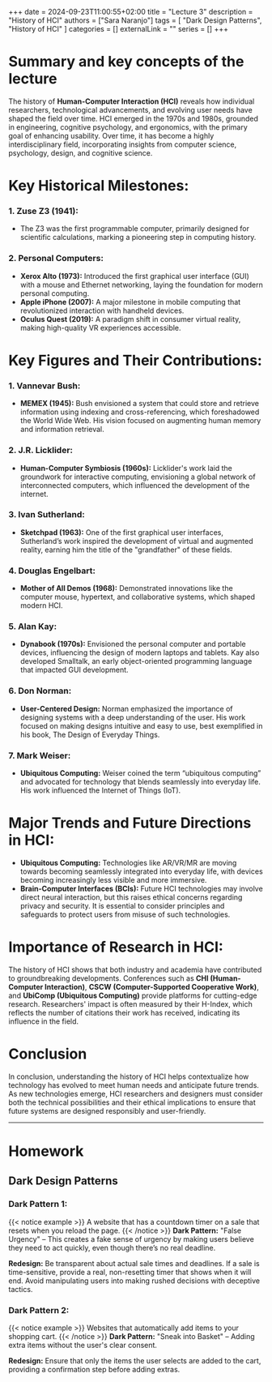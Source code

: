 +++ 
date = 2024-09-23T11:00:55+02:00
title = "Lecture 3"
description = "History of HCI"
authors = ["Sara Naranjo"]
tags = [
    "Dark Design Patterns",
    "History of HCI"
    ]
categories = []
externalLink = ""
series = []
+++

# Summary and key concepts of the lecture 

The history of **Human-Computer Interaction (HCI)** reveals how individual researchers, technological advancements, and evolving user needs have shaped the field over time. HCI emerged in the 1970s and 1980s, grounded in engineering, cognitive psychology, and ergonomics, with the primary goal of enhancing usability. Over time, it has become a highly interdisciplinary field, incorporating insights from computer science, psychology, design, and cognitive science.

# Key Historical Milestones:
### 1. Zuse Z3 (1941):

- The Z3 was the first programmable computer, primarily designed for scientific calculations, marking a pioneering step in computing history.

### 2. Personal Computers:

- **Xerox Alto (1973):** Introduced the first graphical user interface (GUI) with a mouse and Ethernet networking, laying the foundation for modern personal computing.
- **Apple iPhone (2007):** A major milestone in mobile computing that revolutionized interaction with handheld devices.
- **Oculus Quest (2019):** A paradigm shift in consumer virtual reality, making high-quality VR experiences accessible.

# Key Figures and Their Contributions:
### 1. Vannevar Bush:

- **MEMEX (1945):** Bush envisioned a system that could store and retrieve information using indexing and cross-referencing, which foreshadowed the World Wide Web. His vision focused on augmenting human memory and information retrieval.

### 2. J.R. Licklider:

- **Human-Computer Symbiosis (1960s):** Licklider's work laid the groundwork for interactive computing, envisioning a global network of interconnected computers, which influenced the development of the internet.

### 3. Ivan Sutherland:

- **Sketchpad (1963):** One of the first graphical user interfaces, Sutherland’s work inspired the development of virtual and augmented reality, earning him the title of the "grandfather" of these fields.

### 4. Douglas Engelbart:

- **Mother of All Demos (1968):** Demonstrated innovations like the computer mouse, hypertext, and collaborative systems, which shaped modern HCI.

### 5. Alan Kay:

- **Dynabook (1970s):** Envisioned the personal computer and portable devices, influencing the design of modern laptops and tablets. Kay also developed Smalltalk, an early object-oriented programming language that impacted GUI development.

### 6. Don Norman:

- **User-Centered Design:** Norman emphasized the importance of designing systems with a deep understanding of the user. His work focused on making designs intuitive and easy to use, best exemplified in his book, The Design of Everyday Things.

### 7. Mark Weiser:

- **Ubiquitous Computing:** Weiser coined the term “ubiquitous computing” and advocated for technology that blends seamlessly into everyday life. His work influenced the Internet of Things (IoT).

# Major Trends and Future Directions in HCI:
- **Ubiquitous Computing:** Technologies like AR/VR/MR are moving towards becoming seamlessly integrated into everyday life, with devices becoming increasingly less visible and more immersive.
- **Brain-Computer Interfaces (BCIs):** Future HCI technologies may involve direct neural interaction, but this raises ethical concerns regarding privacy and security. It is essential to consider principles and safeguards to protect users from misuse of such technologies.
# Importance of Research in HCI:
The history of HCI shows that both industry and academia have contributed to groundbreaking developments. Conferences such as **CHI (Human-Computer Interaction)**, **CSCW (Computer-Supported Cooperative Work)**, and **UbiComp (Ubiquitous Computing)** provide platforms for cutting-edge research. Researchers' impact is often measured by their H-Index, which reflects the number of citations their work has received, indicating its influence in the field.
# Conclusion 
In conclusion, understanding the history of HCI helps contextualize how technology has evolved to meet human needs and anticipate future trends. As new technologies emerge, HCI researchers and designers must consider both the technical possibilities and their ethical implications to ensure that future systems are designed responsibly and user-friendly.
___
# Homework 

## Dark Design Patterns
### Dark Pattern 1:
{{< notice example >}}
A website that has a countdown timer on a sale that resets when you reload the page.
{{< /notice >}} 
**Dark Pattern:** "False Urgency" – This creates a fake sense of urgency by making users believe they need to act quickly, even though there’s no real deadline.

**Redesign:** Be transparent about actual sale times and deadlines. If a sale is time-sensitive, provide a real, non-resetting timer that shows when it will end. Avoid manipulating users into making rushed decisions with deceptive tactics.

### Dark Pattern 2:
{{< notice example >}}
Websites that automatically add items to your shopping cart.
{{< /notice >}} 
**Dark Pattern:** "Sneak into Basket" – Adding extra items without the user's clear consent.

**Redesign:** Ensure that only the items the user selects are added to the cart, providing a confirmation step before adding extras.

